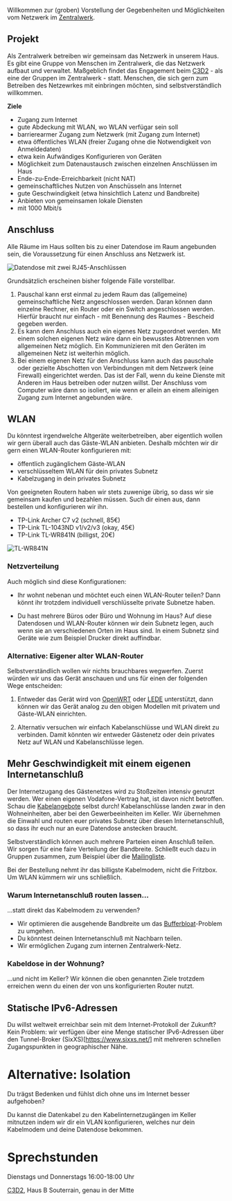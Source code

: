 Willkommen zur (groben) Vorstellung der Gegebenheiten und Möglichkeiten vom Netzwerk im [Zentralwerk](http://zentralwerk.de).

## Projekt

Als Zentralwerk betreiben wir gemeinsam das Netzwerk in unserem Haus. Es gibt eine Gruppe von Menschen im Zentralwerk, die das Netzwerk aufbaut und verwaltet. Maßgeblich findet das Engagement beim [C3D2](https://c3d2.de/) - als eine der Gruppen im Zentralwerk - statt. Menschen, die sich gern zum Betreiben des Netzewrkes mit einbringen möchten, sind selbstverständlich willkommen.

**Ziele**

* Zugang zum Internet
* gute Abdeckung mit WLAN, wo WLAN verfügar sein soll
* barrierearmer Zugang zum Netzwerk (mit Zugang zum Internet)
 * etwa öffentliches WLAN (freier Zugang ohne die Notwendigkeit von Anmeldedaten)
 * etwa kein Aufwändiges Konfigurieren von Geräten
* Möglichkeit zum Datenaustausch zwischen einzelnen Anschlüssen im Haus
 * Ende-zu-Ende-Erreichbarkeit (nicht NAT)
* gemeinschaftliches Nutzen von Anschüsseln ans Internet
* gute Geschwindigkeit (etwa hinsichtlich Latenz und Bandbreite)
* Anbieten von gemeinsamen lokale Diensten
 * mit 1000 Mbit/s

## Anschluss

Alle Räume im Haus sollten bis zu einer Datendose im Raum angebunden sein, die Voraussetzung für einen Anschluss ans Netzwerk ist.

![Datendose mit zwei RJ45-Anschlüssen](https://upload.wikimedia.org/wikipedia/commons/thumb/6/63/UAE_AP_geschlossen.JPG/240px-UAE_AP_geschlossen.JPG)

Grundsätzlich erscheinen bisher folgende Fälle vorstellbar.

1. Pauschal kann erst einmal zu jedem Raum das (allgemeine) gemeinschaftliche Netz angeschlossen werden. Daran können dann einzelne Rechner, ein Router oder ein Switch angeschlossen werden. Hierfür braucht nur einfach - mit Benennung des Raumes - Bescheid gegeben werden.
1. Es kann dem Anschluss auch ein eigenes Netz zugeordnet werden. Mit einem solchen eigenen Netz wäre dann ein bewusstes Abtrennen vom allgemeinen Netz möglich. Ein Kommunizieren mit den Geräten im allgemeinen Netz ist weiterhin möglich.
1. Bei einem eigenen Netz für den Anschluss kann auch das pauschale oder gezielte Abschotten von Verbindungen mit dem Netzwerk (eine Firewall) eingerichtet werden. Das ist der Fall, wenn du keine Dienste mit Anderen im Haus betreiben oder nutzen willst. Der Anschluss vom Computer wäre dann so isoliert, wie wenn er allein an einem alleinigen Zugang zum Internet angebunden wäre.

## WLAN

Du könntest irgendwelche Altgeräte weiterbetreiben, aber eigentlich
wollen wir gern überall auch das Gäste-WLAN anbieten. Deshalb möchten
wir dir gern einen WLAN-Router konfigurieren mit:

* öffentlich zugänglichem Gäste-WLAN
* verschlüsseltem WLAN für dein privates Subnetz
* Kabelzugang in dein privates Subnetz

Von geeigneten Routern haben wir stets zuwenige übrig, so dass wir sie
gemeinsam kaufen und bezahlen müssen. Such dir einen aus, dann
bestellen und konfigurieren wir ihn.

* TP-Link Archer C7 v2 (schnell, 85€)
* TP-Link TL-1043ND v1/v2/v3 (okay, 45€)
* TP-Link TL-WR841N (billigst, 20€)

![TL-WR841N](https://upload.wikimedia.org/wikipedia/commons/thumb/2/23/TP-Link_TL-WR841N-2920.jpg/240px-TP-Link_TL-WR841N-2920.jpg)

### Netzverteilung

Auch möglich sind diese Konfigurationen:

* Ihr wohnt nebenan und möchtet euch einen WLAN-Router teilen? Dann
  könnt ihr trotzdem individuell verschlüsselte private Subnetze
  haben.
  
* Du hast mehrere Büros oder Büro und Wohnung im Haus? Auf diese
  Datendosen und WLAN-Router können wir dein Subnetz legen, auch wenn
  sie an verschiedenen Orten im Haus sind. In einem Subnetz sind
  Geräte wie zum Beispiel Drucker direkt auffindbar.


### Alternative: Eigener alter WLAN-Router

Selbstverständlich wollen wir nichts brauchbares wegwerfen. Zuerst
würden wir uns das Gerät anschauen und uns für einen der folgenden
Wege entscheiden:

1. Entweder das Gerät wird
   von [OpenWRT](https://wiki.openwrt.org/toh/start)
   oder [LEDE](https://lede-project.org/toh/views/toh_available_864)
   unterstützt, dann können wir das Gerät analog zu den obigen
   Modellen mit privatem und Gäste-WLAN einrichten.
   
2. Alternativ versuchen wir einfach Kabelanschlüsse und WLAN direkt zu
   verbinden. Damit könnten wir entweder Gästenetz oder dein privates
   Netz auf WLAN und Kabelanschlüsse legen.


## Mehr Geschwindigkeit mit einem eigenen Internetanschluß

Der Internetzugang des Gästenetzes wird zu Stoßzeiten intensiv genutzt
werden. Wer einen eigenen Vodafone-Vertrag hat, ist davon nicht
betroffen. Schau die
[Kabelangebote](https://zuhauseplus.vodafone.de/internet-telefon/kabel/)
selbst durch! Kabelanschlüsse landen zwar in den Wohneinheiten, aber bei
den Gewerbeeinheiten im Keller. Wir übernehmen die Einwahl und routen
euer privates Subnetz über diesen Internetanschluß, so dass ihr euch
nur an eure Datendose anstecken braucht.

Selbstverständlich können auch mehrere Parteien einen Anschluß
teilen. Wir sorgen für eine faire Verteilung der Bandbreite. Schließt
euch dazu in Gruppen zusammen, zum Beispiel über die
[Mailingliste](https://lists.c3d2.de/cgi-bin/mailman/listinfo/zw).

Bei der Bestellung nehmt ihr das billigste Kabelmodem, nicht die
Fritzbox. Um WLAN kümmern wir uns schließlich.


### Warum Internetanschluß routen lassen…

…statt direkt das Kabelmodem zu verwenden?

* Wir optimieren die ausgehende Bandbreite um
  das [Bufferbloat](https://en.wikipedia.org/wiki/Bufferbloat)-Problem
  zu umgehen.
* Du könntest deinen Internetanschluß mit Nachbarn teilen.
* Wir ermöglichen Zugang zum internen Zentralwerk-Netz.


### Kabeldose in der Wohnung?

…und nicht im Keller? Wir können die oben genannten Ziele trotzdem
erreichen wenn du einen der von uns konfigurierten Router nutzt.


## Statische IPv6-Adressen

Du willst weltweit erreichbar sein mit dem Internet-Protokoll der
Zukunft? Kein Problem: wir verfügen über eine Menge statischer
IPv6-Adressen über den Tunnel-Broker (SixXS)[https://www.sixxs.net/]
mit mehreren schnellen Zugangspunkten in geographischer Nähe.


# Alternative: Isolation

Du trägst Bedenken und fühlst dich ohne uns im Internet besser aufgehoben?

Du kannst die Datenkabel zu den Kabelinternetzugängen im Keller
mitnutzen indem wir dir ein VLAN konfigurieren, welches nur dein
Kabelmodem und deine Datendose bekommen.


# Sprechstunden

Dienstags und Donnerstags 16:00-18:00 Uhr

[C3D2](https://www.c3d2.de/space.html), Haus B Souterrain, genau in der Mitte
